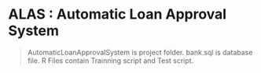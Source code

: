 # ALAS : Automatic Loan Approval System

> AutomaticLoanApprovalSystem is project folder.
> bank.sql is database file.
> R Files contain Trainning script and Test script.
